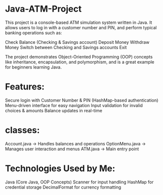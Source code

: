 # Java-ATM-Project
This project is a console-based ATM simulation system written in Java. It allows users to log in with a customer number and PIN, and perform typical banking operations such as:

Check Balance (Checking & Savings account)
Deposit Money
Withdraw Money
Switch between Checking and Savings accounts
Exit

The project demonstrates Object-Oriented Programming (OOP) concepts like inheritance, encapsulation, and polymorphism, and is a great example for beginners learning Java.

# Features:

Secure login with Customer Number & PIN (HashMap-based authentication)
Menu-driven interface for easy navigation
Input validation for invalid choices & amounts
Balance updates in real-time

# classes:

Account.java → Handles balances and operations
OptionMenu.java → Manages user interaction and menus
ATM.java → Main entry point

# Technologies Used by Me:

Java (Core Java, OOP Concepts)
Scanner for input handling
HashMap for credential storage
DecimalFormat for currency formatting
